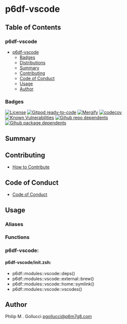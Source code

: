 # p6df-vscode

## Table of Contents


### p6df-vscode
- [p6df-vscode](#p6df-vscode)
  - [Badges](#badges)
  - [Distributions](#distributions)
  - [Summary](#summary)
  - [Contributing](#contributing)
  - [Code of Conduct](#code-of-conduct)
  - [Usage](#usage)
  - [Author](#author)

### Badges

[![License](https://img.shields.io/badge/License-Apache%202.0-yellowgreen.svg)](https://opensource.org/licenses/Apache-2.0)
[![Gitpod ready-to-code](https://img.shields.io/badge/Gitpod-ready--to--code-blue?logo=gitpod)](https://gitpod.io/#https://github.com/p6m7g8/p6df-vscode)
[![Mergify](https://img.shields.io/endpoint.svg?url=https://gh.mergify.io/badges/p6m7g8/p6df-vscode/&style=flat)](https://mergify.io)
[![codecov](https://codecov.io/gh/p6m7g8/p6df-vscode/branch/master/graph/badge.svg?token=14Yj1fZbew)](https://codecov.io/gh/p6m7g8/p6df-vscode)
[![Known Vulnerabilities](https://snyk.io/test/github/p6m7g8/p6df-vscode/badge.svg?targetFile=package.json)](https://snyk.io/test/github/p6m7g8/p6df-vscode?targetFile=package.json)
[![Gihub repo dependents](https://badgen.net/github/dependents-repo/p6m7g8/p6df-vscode)](https://github.com/p6m7g8/p6df-vscode/network/dependents?dependent_type=REPOSITORY)
[![Gihub package dependents](https://badgen.net/github/dependents-pkg/p6m7g8/p6df-vscode)](https://github.com/p6m7g8/p6df-vscode/network/dependents?dependent_type=PACKAGE)

## Summary

## Contributing

- [How to Contribute](CONTRIBUTING.md)

## Code of Conduct

- [Code of Conduct](https://github.com/p6m7g8/.github/blob/master/CODE_OF_CONDUCT.md)

## Usage


### Aliases


### Functions

### p6df-vscode:

#### p6df-vscode/init.zsh:

- p6df::modules::vscode::deps()
- p6df::modules::vscode::external::brew()
- p6df::modules::vscode::home::symlink()
- p6df::modules::vscode::vscodes()



## Author

Philip M . Gollucci <pgollucci@p6m7g8.com>
